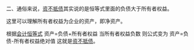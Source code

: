 





二、通俗来说，[资不抵债](https://www.baidu.com/s?wd=%E8%B5%84%E4%B8%8D%E6%8A%B5%E5%80%BA&tn=SE_PcZhidaonwhc_ngpagmjz&rsv_dl=gh_pc_zhidao)其实说的是恒等式里面的负债大于所有者权益。

这里可以理解所有者权益为企业的资产，即净资产。 

根据[会计恒等式](https://www.baidu.com/s?wd=%E4%BC%9A%E8%AE%A1%E6%81%92%E7%AD%89%E5%BC%8F&tn=SE_PcZhidaonwhc_ngpagmjz&rsv_dl=gh_pc_zhidao) 资产=负债+所有者权益 当所有者权益负数 则公式变为 资产=负债-所有者权益绝对值 这就是[资不抵债](https://www.baidu.com/s?wd=%E8%B5%84%E4%B8%8D%E6%8A%B5%E5%80%BA&tn=SE_PcZhidaonwhc_ngpagmjz&rsv_dl=gh_pc_zhidao)。 